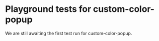 # Playground tests for custom-color-popup
We are still awaiting the first test run for custom-color-popup.
